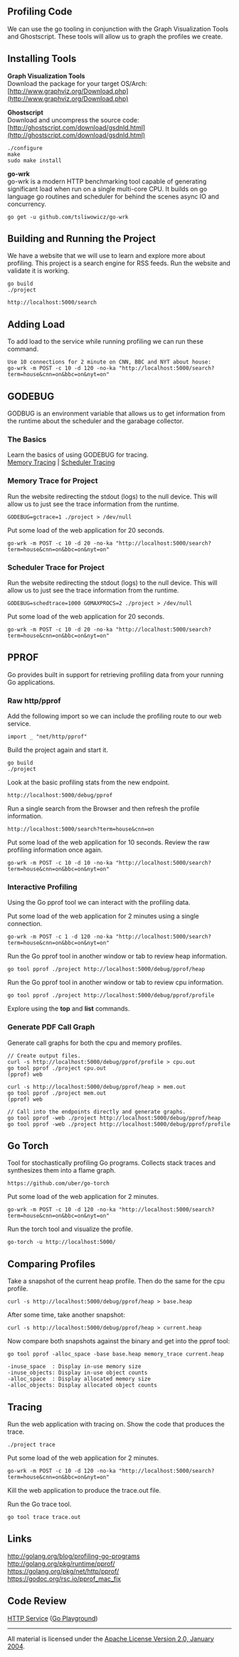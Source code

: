 ## Profiling Code

We can use the go tooling in conjunction with the Graph Visualization Tools and Ghostscript. These tools will allow us to graph the profiles we create.

## Installing Tools

**Graph Visualization Tools**    
Download the package for your target OS/Arch:
[http://www.graphviz.org/Download.php](http://www.graphviz.org/Download.php)

**Ghostscript**    
Download and uncompress the source code:
[http://ghostscript.com/download/gsdnld.html](http://ghostscript.com/download/gsdnld.html)

	./configure
	make
	sudo make install

**go-wrk**  
go-wrk is a modern HTTP benchmarking tool capable of generating significant load when run on a single multi-core CPU. It builds on go language go routines and scheduler for behind the scenes async IO and concurrency.

	go get -u github.com/tsliwowicz/go-wrk

## Building and Running the Project

We have a website that we will use to learn and explore more about profiling. This project is a search engine for RSS feeds. Run the website and validate it is working.

	go build
	./project

	http://localhost:5000/search

## Adding Load

To add load to the service while running profiling we can run these command.

	Use 10 connections for 2 minute on CNN, BBC and NYT about house:
	go-wrk -m POST -c 10 -d 120 -no-ka "http://localhost:5000/search?term=house&cnn=on&bbc=on&nyt=on"

## GODEBUG

GODBUG is an environment variable that allows us to get information from the runtime about the scheduler and the garabage collector.

### The Basics

Learn the basics of using GODEBUG for tracing.  
[Memory Tracing](godebug/gctrace) | [Scheduler Tracing](godebug/schedtrace)

### Memory Trace for Project

Run the website redirecting the stdout (logs) to the null device. This will allow us to just see the trace information from the runtime.
	
	GODEBUG=gctrace=1 ./project > /dev/null

Put some load of the web application for 20 seconds.

	go-wrk -m POST -c 10 -d 20 -no-ka "http://localhost:5000/search?term=house&cnn=on&bbc=on&nyt=on"

### Scheduler Trace for Project

Run the website redirecting the stdout (logs) to the null device. This will allow us to just see the trace information from the runtime.
	
	GODEBUG=schedtrace=1000 GOMAXPROCS=2 ./project > /dev/null

Put some load of the web application for 20 seconds.

	go-wrk -m POST -c 10 -d 20 -no-ka "http://localhost:5000/search?term=house&cnn=on&bbc=on&nyt=on"

## PPROF

Go provides built in support for retrieving profiling data from your running Go applications.

### Raw http/pprof

Add the following import so we can include the profiling route to our web service.

	import _ "net/http/pprof"

Build the project again and start it.

	go build
	./project

Look at the basic profiling stats from the new endpoint.

	http://localhost:5000/debug/pprof

Run a single search from the Browser and then refresh the profile information.

	http://localhost:5000/search?term=house&cnn=on

Put some load of the web application for 10 seconds. Review the raw profiling information once again.

	go-wrk -m POST -c 10 -d 10 -no-ka "http://localhost:5000/search?term=house&cnn=on&bbc=on&nyt=on"

### Interactive Profiling

Using the Go pprof tool we can interact with the profiling data.

Put some load of the web application for 2 minutes using a single connection.

 	go-wrk -m POST -c 1 -d 120 -no-ka "http://localhost:5000/search?term=house&cnn=on&bbc=on&nyt=on"

Run the Go pprof tool in another window or tab to review heap information.

	go tool pprof ./project http://localhost:5000/debug/pprof/heap

Run the Go pprof tool in another window or tab to review cpu information.

	go tool pprof ./project http://localhost:5000/debug/pprof/profile

Explore using the **top** and **list** commands.

### Generate PDF Call Graph

Generate call graphs for both the cpu and memory profiles.

	// Create output files.
	curl -s http://localhost:5000/debug/pprof/profile > cpu.out
	go tool pprof ./project cpu.out
	(pprof) web

	curl -s http://localhost:5000/debug/pprof/heap > mem.out
	go tool pprof ./project mem.out
	(pprof) web

	// Call into the endpoints directly and generate graphs.
	go tool pprof -web ./project http://localhost:5000/debug/pprof/heap
	go tool pprof -web ./project http://localhost:5000/debug/pprof/profile

## Go Torch

Tool for stochastically profiling Go programs. Collects stack traces and synthesizes them into a flame graph.

	https://github.com/uber/go-torch

Put some load of the web application for 2 minutes.

	go-wrk -m POST -c 10 -d 120 -no-ka "http://localhost:5000/search?term=house&cnn=on&bbc=on&nyt=on"

Run the torch tool and visualize the profile.

	go-torch -u http://localhost:5000/

## Comparing Profiles

Take a snapshot of the current heap profile. Then do the same for the cpu profile.

    curl -s http://localhost:5000/debug/pprof/heap > base.heap

After some time, take another snapshot:

    curl -s http://localhost:5000/debug/pprof/heap > current.heap

Now compare both snapshots against the binary and get into the pprof tool:

    go tool pprof -alloc_space -base base.heap memory_trace current.heap

    -inuse_space  : Display in-use memory size
    -inuse_objects: Display in-use object counts
    -alloc_space  : Display allocated memory size
    -alloc_objects: Display allocated object counts

## Tracing

Run the web application with tracing on. Show the code that produces the trace.

	./project trace

Put some load of the web application for 2 minutes.

	go-wrk -m POST -c 10 -d 120 -no-ka "http://localhost:5000/search?term=house&cnn=on&bbc=on&nyt=on"

Kill the web application to produce the trace.out file.

Run the Go trace tool.

	go tool trace trace.out

## Links

http://golang.org/blog/profiling-go-programs  
http://golang.org/pkg/runtime/pprof/  
https://golang.org/pkg/net/http/pprof/  
https://godoc.org/rsc.io/pprof_mac_fix

## Code Review

[HTTP Service](helloHTTP.go) ([Go Playground](http://play.golang.org/p/XcpEreJ9zg))
___
All material is licensed under the [Apache License Version 2.0, January 2004](http://www.apache.org/licenses/LICENSE-2.0).
